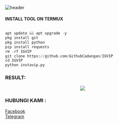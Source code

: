 ![header](https://capsule-render.vercel.app/api?type=waving&color=auto&height=300&section=header&text=TOOLS%20INSTAGRAM&fontSize=90&animation=fadeIn&fontAlignY=38&desc=PREMIUM%20BY%20CATHRINE%20ALICE%20KAYONA&descAlignY=51&descAlign=62)

  
#### INSTALL TOOL ON TERMUX
```python

apt update && apt upgrade -y
pkg install git
pkg install python
pip install requests
rm -rf IGVIP
git clone https://github.com/GithubCadangan/IGVIP     
cd IGVIP
python instavip.py   
```


### RESULT:
<p align="center"><img src="https://h.top4top.io/p_2970sfumv0.jpg">  

### HUBUNGI KAMI : 
[Facebook](https://www.facebook.com/BasukiNewera)           
[Telegram](https://t.me/DoodStreamCatrine)             



